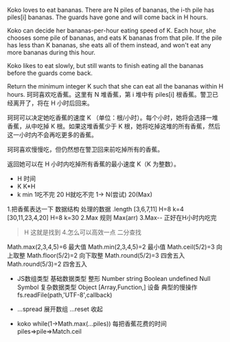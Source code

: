 Koko loves to eat bananas.  There are N piles of bananas, the i-th pile has piles[i] bananas.  The guards have gone and will come back in H hours.

Koko can decide her bananas-per-hour eating speed of K.  Each hour, she chooses some pile of bananas, and eats K bananas from that pile.  If the pile has less than K bananas, she eats all of them instead, and won't eat any more bananas during this hour.

Koko likes to eat slowly, but still wants to finish eating all the bananas before the guards come back.

Return the minimum integer K such that she can eat all the bananas within H hours.
珂珂喜欢吃香蕉。这里有 N 堆香蕉，第 i 堆中有 piles[i] 根香蕉。警卫已经离开了，将在 H 小时后回来。

珂珂可以决定她吃香蕉的速度 K （单位：根/小时）。每个小时，她将会选择一堆香蕉，从中吃掉 K 根。如果这堆香蕉少于 K 根，她将吃掉这堆的所有香蕉，然后这一小时内不会再吃更多的香蕉。  

珂珂喜欢慢慢吃，但仍然想在警卫回来前吃掉所有的香蕉。

返回她可以在 H 小时内吃掉所有香蕉的最小速度 K（K 为整数）。

- H 时间
- K K*H
- k min 1吃不完
    20 H就吃不完
    1-> N(尝试) 20(Max)

1.把香蕉表达一下 数据结构
处理的数据 .length
[3,6,7,11] H=8
k=4
[30,11,23,4,20] H=8
k=30
2.Max 规则 Max(arr)
3.Max-- 正好在H小时内吃完
 >H 这就是找到
4.怎么可以高效一点 二分查找

Math.max(2,3,4,5)=6 最大值
Math.min(2,3,4,5)=2 最小值
Math.ceil(5/2)=3 向上取整
Math.floor(5/2)=2 向下取整
Math.round(5/2)=3 四舍五入
Math.round(5/3)=2 四舍五入

- JS数组类型
    基础数据类型
        整形 Number string Boolean undefined Null Symbol
    复杂数据类型
        Object [Array,Function,]
    设备 典型的慢操作
    fs.readFile(path,'UTF-8',callback)
- ...spread 展开数组
    ...reset 收起

- koko
    while(1->Math.max(...piles))
    每把香蕉花费的时间piles=>pile=>Match.ceil    